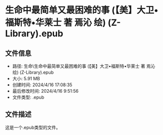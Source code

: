 ﻿# 生命中最简单又最困难的事 (【美】大卫•福斯特•华莱士 著 焉沁 绘) (Z-Library).epub

## 文件信息
- 路径: 生命\生命中最简单又最困难的事 (【美】大卫•福斯特•华莱士 著 焉沁 绘) (Z-Library).epub
- 大小: 5.91 MB
- 创建时间: 2024/4/16 17:08:35
- 最后修改时间: 2024/4/16 9:51:56
- 文件类型: .epub

## 文件描述
这是一个.epub类型的文件。


